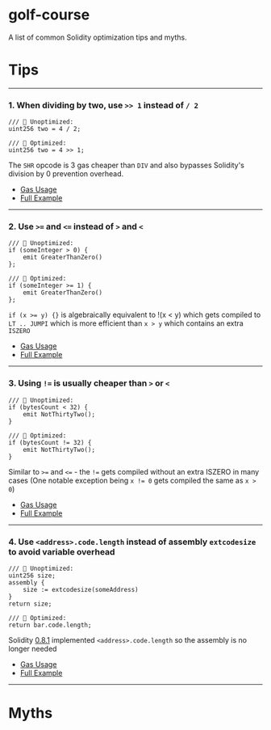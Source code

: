 # golf-course
A list of common Solidity optimization tips and myths.

# Tips

- - - -
### 1.  When dividing by two, use `>> 1` instead of `/ 2` ###

```solidity
/// 🤦 Unoptimized:
uint256 two = 4 / 2;

/// 🚀 Optimized:
uint256 two = 4 >> 1;
```

The `SHR` opcode is 3 gas cheaper than `DIV` and also bypasses Solidity's division by 0 prevention overhead.
  - [Gas Usage]()
  - [Full Example]()


- - - -

### 2.  Use `>=` and `<=` instead of `>` and `<` ###
```solidity
/// 🤦 Unoptimized:
if (someInteger > 0) {
    emit GreaterThanZero()
};

/// 🚀 Optimized:
if (someInteger >= 1) {
    emit GreaterThanZero()
};
```

`if (x >= y) {}` is algebraically equivalent to !(x < y) which gets compiled to `LT .. JUMPI` which is more efficient than `x > y` which contains an extra `ISZERO`

- [Gas Usage]()
- [Full Example]()

- - - -

### 3. Using `!=` is usually cheaper than `>` or `<` ###
```solidity
/// 🤦 Unoptimized:
if (bytesCount < 32) {
    emit NotThirtyTwo();
}

/// 🚀 Optimized:
if (bytesCount != 32) {
    emit NotThirtyTwo();
}
```
Similar to `>=` and `<=` - the `!=` gets compiled without an extra ISZERO in many cases (One notable exception being `x != 0` gets compiled the same as `x > 0`)

- [Gas Usage]()
- [Full Example]()



- - - -

### 4. Use `<address>.code.length` instead of assembly `extcodesize` to avoid variable overhead ###
```solidity
/// 🤦 Unoptimized:
uint256 size;
assembly {
    size := extcodesize(someAddress)
}
return size;

/// 🚀 Optimized:
return bar.code.length;
```
Solidity [0.8.1](https:///github.com/ethereum/solidity/blob/develop/Changelog.md#081-2021-01-27) implemented `<address>.code.length` so the assembly is no longer needed

- [Gas Usage]()
- [Full Example]()

- - - -

# Myths
